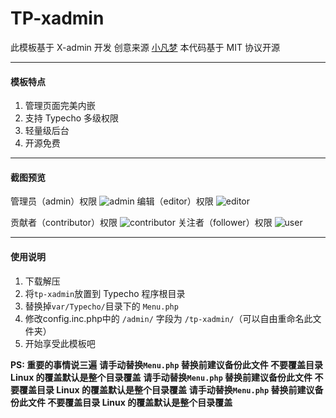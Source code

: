 # TP-xadmin
此模板基于 X-admin 开发
创意来源 [小凡梦](http://www.xiaofm.cn/index.php/archives/48/)
本代码基于 MIT 协议开源

-------
#### 模板特点
1. 管理页面完美内嵌
2. 支持 Typecho 多级权限
3. 轻量级后台
4. 开源免费

-------
#### 截图预览
管理员（admin）权限
![admin](https://i.loli.net/2019/03/27/5c9b3f034159a.jpg)
编辑（editor）权限
![editor](https://i.loli.net/2019/03/27/5c9b3f3442e9b.jpg)

贡献者（contributor）权限
![contributor](https://i.loli.net/2019/03/27/5c9b3f202f09c.jpg)
关注者（follower）权限
![user](https://i.loli.net/2019/03/27/5c9b3f2953584.jpg)


-------
#### 使用说明
1. 下载解压
2. 将`tp-xadmin`放置到 Typecho 程序根目录
3. 替换掉`var/Typecho/`目录下的 `Menu.php`
4. 修改config.inc.php中的 `/admin/` 字段为 `/tp-xadmin/`（可以自由重命名此文件夹）
5. 开始享受此模板吧

**PS: 重要的事情说三遍**
**请手动替换`Menu.php` 替换前建议备份此文件 不要覆盖目录 Linux 的覆盖默认是整个目录覆盖** 
**请手动替换`Menu.php` 替换前建议备份此文件 不要覆盖目录 Linux 的覆盖默认是整个目录覆盖** 
**请手动替换`Menu.php` 替换前建议备份此文件 不要覆盖目录 Linux 的覆盖默认是整个目录覆盖** 



